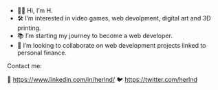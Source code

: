 - 🗿👋 Hi, I’m H.
- 🛠️ I’m interested in video games, web devolpment, digital art and 3D printing.
- 📚 I’m starting my journey to become a web developer.
- 🤝 I’m looking to collaborate on web development projects linked to personal finance.

Contact me:

💼 https://www.linkedin.com/in/herlnd/
🐦 https://twitter.com/herlnd

<!---
herlnd/herlnd is a ✨ special ✨ repository because its `README.md` (this file) appears on your GitHub profile.
You can click the Preview link to take a look at your changes.
--->
